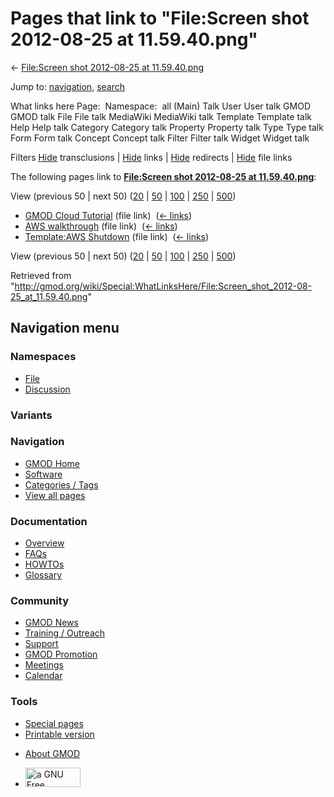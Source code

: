 <div id="mw-page-base" class="noprint">

</div>

<div id="mw-head-base" class="noprint">

</div>

<div id="content" class="mw-body" role="main">

<span id="top"></span>

<div id="mw-js-message" style="display:none;">

</div>



# <span dir="auto">Pages that link to "File:Screen shot 2012-08-25 at 11.59.40.png"</span>

<div id="bodyContent">

<div id="contentSub">

← [File:Screen shot 2012-08-25 at
11.59.40.png](/wiki/File:Screen_shot_2012-08-25_at_11.59.40.png "File:Screen shot 2012-08-25 at 11.59.40.png")

</div>

<div id="jump-to-nav" class="mw-jump">

Jump to: [navigation](#mw-navigation), [search](#p-search)

</div>

<div id="mw-content-text">

What links here Page:  Namespace:  all (Main) Talk User User talk GMOD
GMOD talk File File talk MediaWiki MediaWiki talk Template Template talk
Help Help talk Category Category talk Property Property talk Type Type
talk Form Form talk Concept Concept talk Filter Filter talk Widget
Widget talk

Filters
[Hide](/mediawiki/index.php?title=Special:WhatLinksHere/File:Screen_shot_2012-08-25_at_11.59.40.png&hidetrans=1 "Special:WhatLinksHere/File:Screen shot 2012-08-25 at 11.59.40.png")
transclusions \|
[Hide](/mediawiki/index.php?title=Special:WhatLinksHere/File:Screen_shot_2012-08-25_at_11.59.40.png&hidelinks=1 "Special:WhatLinksHere/File:Screen shot 2012-08-25 at 11.59.40.png")
links \|
[Hide](/mediawiki/index.php?title=Special:WhatLinksHere/File:Screen_shot_2012-08-25_at_11.59.40.png&hideredirs=1 "Special:WhatLinksHere/File:Screen shot 2012-08-25 at 11.59.40.png")
redirects \|
[Hide](/mediawiki/index.php?title=Special:WhatLinksHere/File:Screen_shot_2012-08-25_at_11.59.40.png&hideimages=1 "Special:WhatLinksHere/File:Screen shot 2012-08-25 at 11.59.40.png")
file links

The following pages link to **[File:Screen shot 2012-08-25 at
11.59.40.png](/wiki/File:Screen_shot_2012-08-25_at_11.59.40.png "File:Screen shot 2012-08-25 at 11.59.40.png")**:

View (previous 50 \| next 50)
([20](/mediawiki/index.php?title=Special:WhatLinksHere/File:Screen_shot_2012-08-25_at_11.59.40.png&limit=20 "Special:WhatLinksHere/File:Screen shot 2012-08-25 at 11.59.40.png")
\|
[50](/mediawiki/index.php?title=Special:WhatLinksHere/File:Screen_shot_2012-08-25_at_11.59.40.png&limit=50 "Special:WhatLinksHere/File:Screen shot 2012-08-25 at 11.59.40.png")
\|
[100](/mediawiki/index.php?title=Special:WhatLinksHere/File:Screen_shot_2012-08-25_at_11.59.40.png&limit=100 "Special:WhatLinksHere/File:Screen shot 2012-08-25 at 11.59.40.png")
\|
[250](/mediawiki/index.php?title=Special:WhatLinksHere/File:Screen_shot_2012-08-25_at_11.59.40.png&limit=250 "Special:WhatLinksHere/File:Screen shot 2012-08-25 at 11.59.40.png")
\|
[500](/mediawiki/index.php?title=Special:WhatLinksHere/File:Screen_shot_2012-08-25_at_11.59.40.png&limit=500 "Special:WhatLinksHere/File:Screen shot 2012-08-25 at 11.59.40.png"))

- [GMOD Cloud Tutorial](/wiki/GMOD_Cloud_Tutorial "GMOD Cloud Tutorial")
  (file link) ‎ <span class="mw-whatlinkshere-tools">([←
  links](/mediawiki/index.php?title=Special:WhatLinksHere&target=GMOD+Cloud+Tutorial "Special:WhatLinksHere"))</span>
- [AWS walkthrough](/wiki/AWS_walkthrough "AWS walkthrough") (file link)
  ‎ <span class="mw-whatlinkshere-tools">([←
  links](/mediawiki/index.php?title=Special:WhatLinksHere&target=AWS+walkthrough "Special:WhatLinksHere"))</span>
- [Template:AWS
  Shutdown](/wiki/Template:AWS_Shutdown "Template:AWS Shutdown") (file
  link) ‎ <span class="mw-whatlinkshere-tools">([←
  links](/mediawiki/index.php?title=Special:WhatLinksHere&target=Template%3AAWS+Shutdown "Special:WhatLinksHere"))</span>

View (previous 50 \| next 50)
([20](/mediawiki/index.php?title=Special:WhatLinksHere/File:Screen_shot_2012-08-25_at_11.59.40.png&limit=20 "Special:WhatLinksHere/File:Screen shot 2012-08-25 at 11.59.40.png")
\|
[50](/mediawiki/index.php?title=Special:WhatLinksHere/File:Screen_shot_2012-08-25_at_11.59.40.png&limit=50 "Special:WhatLinksHere/File:Screen shot 2012-08-25 at 11.59.40.png")
\|
[100](/mediawiki/index.php?title=Special:WhatLinksHere/File:Screen_shot_2012-08-25_at_11.59.40.png&limit=100 "Special:WhatLinksHere/File:Screen shot 2012-08-25 at 11.59.40.png")
\|
[250](/mediawiki/index.php?title=Special:WhatLinksHere/File:Screen_shot_2012-08-25_at_11.59.40.png&limit=250 "Special:WhatLinksHere/File:Screen shot 2012-08-25 at 11.59.40.png")
\|
[500](/mediawiki/index.php?title=Special:WhatLinksHere/File:Screen_shot_2012-08-25_at_11.59.40.png&limit=500 "Special:WhatLinksHere/File:Screen shot 2012-08-25 at 11.59.40.png"))

</div>

<div class="printfooter">

Retrieved from
"<http://gmod.org/wiki/Special:WhatLinksHere/File:Screen_shot_2012-08-25_at_11.59.40.png>"

</div>

<div id="catlinks" class="catlinks catlinks-allhidden">

</div>

<div class="visualClear">

</div>

</div>

</div>

<div id="mw-navigation">

## Navigation menu

<div id="mw-head">



<div id="left-navigation">

<div id="p-namespaces" class="vectorTabs" role="navigation"
aria-labelledby="p-namespaces-label">

### Namespaces

- <span id="ca-nstab-image"><a href="/wiki/File:Screen_shot_2012-08-25_at_11.59.40.png"
  accesskey="c" title="View the file page [c]">File</a></span>
- <span id="ca-talk"><a
  href="/mediawiki/index.php?title=File_talk:Screen_shot_2012-08-25_at_11.59.40.png&amp;action=edit&amp;redlink=1"
  accesskey="t"
  title="Discussion about the content page [t]">Discussion</a></span>

</div>

<div id="p-variants" class="vectorMenu emptyPortlet" role="navigation"
aria-labelledby="p-variants-label">

### 

### Variants[](#)

<div class="menu">

</div>

</div>

</div>

<div id="right-navigation">





</div>



</div>

</div>

</div>

<div id="mw-panel">

<div id="p-logo" role="banner">

<a href="/wiki/Main_Page"
style="background-image: url(http://gmod.org/images/GMOD-cogs.png);"
title="Visit the main page"></a>

</div>

<div id="p-Navigation" class="portal" role="navigation"
aria-labelledby="p-Navigation-label">

### Navigation

<div class="body">

- <span id="n-GMOD-Home">[GMOD Home](/wiki/Main_Page)</span>
- <span id="n-Software">[Software](/wiki/GMOD_Components)</span>
- <span id="n-Categories-.2F-Tags">[Categories /
  Tags](/wiki/Categories)</span>
- <span id="n-View-all-pages">[View all
  pages](/wiki/Special:AllPages)</span>

</div>

</div>

<div id="p-Documentation" class="portal" role="navigation"
aria-labelledby="p-Documentation-label">

### Documentation

<div class="body">

- <span id="n-Overview">[Overview](/wiki/Overview)</span>
- <span id="n-FAQs">[FAQs](/wiki/Category:FAQ)</span>
- <span id="n-HOWTOs">[HOWTOs](/wiki/Category:HOWTO)</span>
- <span id="n-Glossary">[Glossary](/wiki/Glossary)</span>

</div>

</div>

<div id="p-Community" class="portal" role="navigation"
aria-labelledby="p-Community-label">

### Community

<div class="body">

- <span id="n-GMOD-News">[GMOD News](/wiki/GMOD_News)</span>
- <span id="n-Training-.2F-Outreach">[Training /
  Outreach](/wiki/Training_and_Outreach)</span>
- <span id="n-Support">[Support](/wiki/Support)</span>
- <span id="n-GMOD-Promotion">[GMOD
  Promotion](/wiki/GMOD_Promotion)</span>
- <span id="n-Meetings">[Meetings](/wiki/Meetings)</span>
- <span id="n-Calendar">[Calendar](/wiki/Calendar)</span>

</div>

</div>

<div id="p-tb" class="portal" role="navigation"
aria-labelledby="p-tb-label">

### Tools

<div class="body">

- <span id="t-specialpages"><a href="/wiki/Special:SpecialPages" accesskey="q"
  title="A list of all special pages [q]">Special pages</a></span>
- <span id="t-print"><a
  href="/mediawiki/index.php?title=Special:WhatLinksHere/File:Screen_shot_2012-08-25_at_11.59.40.png&amp;printable=yes"
  rel="alternate" accesskey="p"
  title="Printable version of this page [p]">Printable version</a></span>

</div>

</div>

</div>

</div>

<div id="footer" role="contentinfo">

- <span id="footer-places-about">[About
  GMOD](/wiki/GMOD:About "GMOD:About")</span>

<!-- -->

- <span id="footer-copyrightico">[<img src="http://www.gnu.org/graphics/gfdl-logo-small.png" width="88"
  height="31" alt="a GNU Free Documentation License" />](http://www.gnu.org/licenses/fdl-1.3.html)</span>


<div style="clear:both">

</div>

</div>
